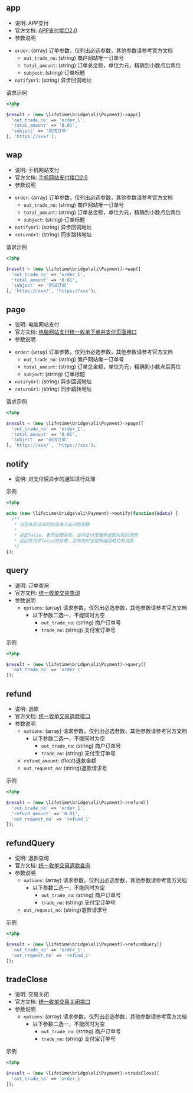 ## app
- 说明: APP支付
- 官方文档: [APP支付接口2.0](https://opendocs.alipay.com/open/cd12c885_alipay.trade.app.pay?scene=20&pathHash=ab686e33)
- 参数说明
 + `order`: (array) 订单参数，仅列出必选参数，其他参数请参考官方文档
    - `out_trade_no`: (string) 商户网站唯一订单号
    - `total_amount`: (string) 订单总金额，单位为元，精确到小数点后两位
    - `subject`: (string) 订单标题
  + `notifyUrl`: (string) 异步回调地址

请求示例
~~~php
<?php

$result = (new \lifetime\bridge\ali\Payment)->app([
  'out_trade_no' => 'order_1',
  'total_amount' => '0.01',
  'subject' => '测试订单'
], 'https://xxx/');
~~~

## wap
- 说明: 手机网站支付
- 官方文档: [手机网站支付接口2.0](https://opendocs.alipay.com/open/29ae8cb6_alipay.trade.wap.pay?scene=21&pathHash=1ef587fd)
- 参数说明
 + `order`: (array) 订单参数，仅列出必选参数，其他参数请参考官方文档
    - `out_trade_no`: (string) 商户网站唯一订单号
    - `total_amount`: (string) 订单总金额，单位为元，精确到小数点后两位
    - `subject`: (string) 订单标题
  + `notifyUrl`: (string) 异步回调地址
  + `returnUrl`: (string) 同步跳转地址

请求示例
~~~php
<?php

$result = (new \lifetime\bridge\ali\Payment)->wap([
  'out_trade_no' => 'order_1',
  'total_amount' => '0.01',
  'subject' => '测试订单'
], 'https://xxx/', 'https://xxx');
~~~

## page
- 说明:  电脑网站支付
- 官方文档: [电脑网站支付统一收单下单并支付页面接口](https://opendocs.alipay.com/open/59da99d0_alipay.trade.page.pay?scene=22&pathHash=e26b497f)
- 参数说明
 + `order`: (array) 订单参数，仅列出必选参数，其他参数请参考官方文档
    - `out_trade_no`: (string) 商户网站唯一订单号
    - `total_amount`: (string) 订单总金额，单位为元，精确到小数点后两位
    - `subject`: (string) 订单标题
  + `notifyUrl`: (string) 异步回调地址
  + `returnUrl`: (string) 同步跳转地址

请求示例
~~~php
<?php

$result = (new \lifetime\bridge\ali\Payment)->page([
  'out_trade_no' => 'order_1',
  'total_amount' => '0.01',
  'subject' => '测试订单'
], 'https://xxx/', 'https://xxx');
~~~

## notify
- 说明: 对支付后异步的通知进行处理

示例
~~~php
<?php

echo (new \lifetime\bridge\ali\Payment)->notify(function($data) {
  /** 
   * 当签名验证成功后会进入此闭包函数
   * 
   * 返回false，表示处理失败，会向支付宝服务返回失败的消息
   * 返回任何非false的结果，会向支付宝服务返回成功的消息
   */
});
~~~

## query
- 说明: 订单查询
- 官方文档: [统一收单交易查询](https://opendocs.alipay.com/open/4e2d51d1_alipay.trade.query?scene=common&pathHash=8abc6ffe)
- 参数说明
  + `options`: (array) 请求参数，仅列出必选参数，其他参数请参考官方文档
    - 以下参数二选一，不能同时为空
      + `out_trade_no`: (string) 商户订单号
      + `trade_no`: (string) 支付宝订单号

示例
~~~php
<?php

$result = (new \lifetime\bridge\ali\Payment)->query([
  'out_trade_no' => 'order_1'
]);
~~~

## refund
- 说明: 退款
- 官方文档: [统一收单交易退款接口](https://opendocs.alipay.com/open/4b7cc5db_alipay.trade.refund?scene=common&pathHash=d98b006d)
- 参数说明
  + `options`: (array) 请求参数，仅列出必选参数，其他参数请参考官方文档
    - 以下参数二选一，不能同时为空
      + `out_trade_no`: (string) 商户订单号
      + `trade_no`: (string) 支付宝订单号
  + `refund_amount`: (float)退款金额
  + `out_request_no`: (string)退款请求号

示例
~~~php
<?php

$result = (new \lifetime\bridge\ali\Payment)->refund([
  'out_trade_no' => 'order_1',
  'refund_amount' => '0.01',
  'out_request_no' => 'refund_1'
]);
~~~

## refundQuery
- 说明: 退款查询
- 官方文档: [统一收单交易退款查询](https://opendocs.alipay.com/open/8c776df6_alipay.trade.fastpay.refund.query?scene=common&pathHash=fb6e1894)
- 参数说明
  + `options`: (array) 请求参数，仅列出必选参数，其他参数请参考官方文档
    - 以下参数二选一，不能同时为空
      + `out_trade_no`: (string) 商户订单号
      + `trade_no`: (string) 支付宝订单号
  + `out_request_no`: (string)退款请求号

示例
~~~php
<?php

$result = (new \lifetime\bridge\ali\Payment)->refundQuery([
  'out_trade_no' => 'order_1',
  'out_request_no' => 'refund_1'
]);
~~~

## tradeClose
- 说明: 交易关闭
- 官方文档: [统一收单交易关闭接口](https://opendocs.alipay.com/open/ce0b4954_alipay.trade.close?scene=common&pathHash=7b0fdae1)
- 参数说明
  + `options`: (array) 请求参数，仅列出必选参数，其他参数请参考官方文档
    - 以下参数二选一，不能同时为空
      + `out_trade_no`: (string) 商户订单号
      + `trade_no`: (string) 支付宝订单号

示例
~~~php
<?php

$result = (new \lifetime\bridge\ali\Payment)->tradeClose([
  'out_trade_no' => 'order_1'
]);
~~~